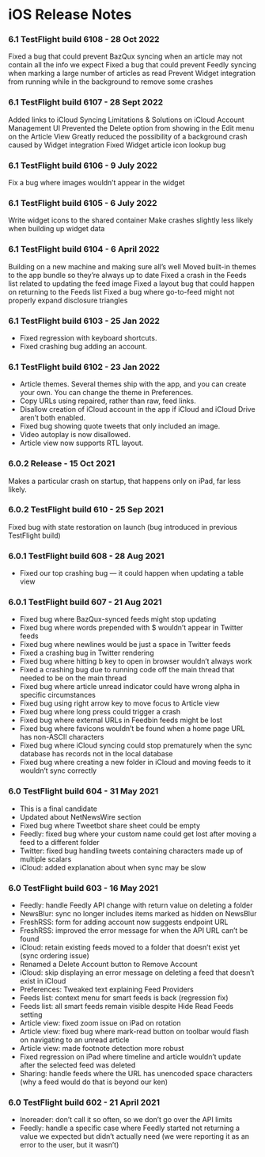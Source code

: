 # iOS Release Notes

### 6.1 TestFlight build 6108 - 28 Oct 2022
Fixed a bug that could prevent BazQux syncing when an article may not contain all the info we expect
Fixed a bug that could prevent Feedly syncing when marking a large number of articles as read
Prevent Widget integration from running while in the background to remove some crashes

### 6.1 TestFlight build 6107 - 28 Sept 2022

Added links to iCloud Syncing Limitations & Solutions on iCloud Account Management UI
Prevented the Delete option from showing in the Edit menu on the Article View
Greatly reduced the possibility of a background crash caused by Widget integration
Fixed Widget article icon lookup bug

### 6.1 TestFlight build 6106 - 9 July 2022

Fix a bug where images wouldn’t appear in the widget

### 6.1 TestFlight build 6105 - 6 July 2022

Write widget icons to the shared container
Make crashes slightly less likely when building up widget data

### 6.1 TestFlight build 6104 - 6 April 2022

Building on a new machine and making sure all’s well
Moved built-in themes to the app bundle so they’re always up to date
Fixed a crash in the Feeds list related to updating the feed image
Fixed a layout bug that could happen on returning to the Feeds list
Fixed a bug where go-to-feed might not properly expand disclosure triangles

### 6.1 TestFlight build 6103 - 25 Jan 2022

* Fixed regression with keyboard shortcuts.
* Fixed crashing bug adding an account.

### 6.1 TestFlight build 6102 - 23 Jan 2022

* Article themes. Several themes ship with the app, and you can create your own. You can change the theme in Preferences.
* Copy URLs using repaired, rather than raw, feed links.
* Disallow creation of iCloud account in the app if iCloud and iCloud Drive aren’t both enabled.
* Fixed bug showing quote tweets that only included an image.
* Video autoplay is now disallowed.
* Article view now supports RTL layout.

### 6.0.2 Release - 15 Oct 2021

Makes a particular crash on startup, that happens only on iPad, far less likely.

### 6.0.2 TestFlight build 610 - 25 Sep 2021

Fixed bug with state restoration on launch (bug introduced in previous TestFlight build)

### 6.0.1 TestFlight build 608 - 28 Aug 2021

* Fixed our top crashing bug — it could happen when updating a table view

### 6.0.1 TestFlight build 607 - 21 Aug 2021

* Fixed bug where BazQux-synced feeds might stop updating
* Fixed bug where words prepended with $ wouldn’t appear in Twitter feeds
* Fixed bug where newlines would be just a space in Twitter feeds
* Fixed a crashing bug in Twitter rendering
* Fixed bug where hitting b key to open in browser wouldn’t always work
* Fixed a crashing bug due to running code off the main thread that needed to be on the main thread
* Fixed bug where article unread indicator could have wrong alpha in specific circumstances
* Fixed bug using right arrow key to move focus to Article view
* Fixed bug where long press could trigger a crash
* Fixed bug where external URLs in Feedbin feeds might be lost
* Fixed bug where favicons wouldn’t be found when a home page URL has non-ASCII characters
* Fixed bug where iCloud syncing could stop prematurely when the sync database has records not in the local database
* Fixed bug where creating a new folder in iCloud and moving feeds to it wouldn’t sync correctly

### 6.0 TestFlight build 604 - 31 May 2021

* This is a final candidate
* Updated about NetNewsWire section
* Fixed bug where Tweetbot share sheet could be empty
* Feedly: fixed bug where your custom name could get lost after moving a feed to a different folder
* Twitter: fixed bug handling tweets containing characters made up of multiple scalars
* iCloud: added explanation about when sync may be slow

### 6.0 TestFlight build 603 - 16 May 2021

* Feedly: handle Feedly API change with return value on deleting a folder
* NewsBlur: sync no longer includes items marked as hidden on NewsBlur
* FreshRSS: form for adding account now suggests endpoint URL
* FreshRSS: improved the error message for when the API URL can’t be found
* iCloud: retain existing feeds moved to a folder that doesn’t exist yet (sync ordering issue)
* Renamed a Delete Account button to Remove Account
* iCloud: skip displaying an error message on deleting a feed that doesn’t exist in iCloud
* Preferences: Tweaked text explaining Feed Providers
* Feeds list: context menu for smart feeds is back (regression fix)
* Feeds list: all smart feeds remain visible despite Hide Read Feeds setting
* Article view: fixed zoom issue on iPad on rotation
* Article view: fixed bug where mark-read button on toolbar would flash on navigating to an unread article
* Article view: made footnote detection more robust
* Fixed regression on iPad where timeline and article wouldn’t update after the selected feed was deleted
* Sharing: handle feeds where the URL has unencoded space characters (why a feed would do that is beyond our ken)

### 6.0 TestFlight build 602 - 21 April 2021

* Inoreader: don’t call it so often, so we don’t go over the API limits
* Feedly: handle a specific case where Feedly started not returning a value we expected but didn’t actually need (we were reporting it as an error to the user, but it wasn’t)
